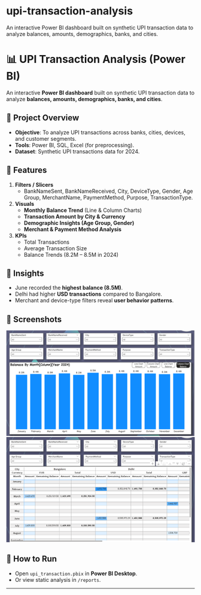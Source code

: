 # upi-transaction-analysis
An interactive Power BI dashboard built on synthetic UPI transaction data to analyze balances, amounts, demographics, banks, and cities.
# 📊 UPI Transaction Analysis (Power BI)

An interactive **Power BI dashboard** built on synthetic UPI transaction data to analyze **balances, amounts, demographics, banks, and cities**.

## 🔹 Project Overview
- **Objective**: To analyze UPI transactions across banks, cities, devices, and customer segments.
- **Tools**: Power BI, SQL, Excel (for preprocessing).
- **Dataset**: Synthetic UPI transactions data for 2024.

## 🔹 Features
1. **Filters / Slicers**
   - BankNameSent, BankNameReceived, City, DeviceType, Gender, Age Group, MerchantName, PaymentMethod, Purpose, TransactionType.
2. **Visuals**
   - **Monthly Balance Trend** (Line & Column Charts)
   - **Transaction Amount by City & Currency**
   - **Demographic Insights (Age Group, Gender)**
   - **Merchant & Payment Method Analysis**
3. **KPIs**
   - Total Transactions
   - Average Transaction Size
   - Balance Trends (8.2M – 8.5M in 2024)

## 🔹 Insights
- June recorded the **highest balance (8.5M)**.
- Delhi had higher **USD transactions** compared to Bangalore.
- Merchant and device-type filters reveal **user behavior patterns**.

## 🔹 Screenshots
![Balance Trend](images/balance-trend.png)
![City Currency Analysis](images/city-currency.png)

## 🔹 How to Run
- Open `upi_transaction.pbix` in **Power BI Desktop**.
- Or view static analysis in `/reports`.

---
